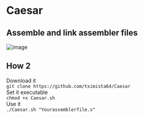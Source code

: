 # <h1>Caesar</h1>
<h2>Assemble and link assembler files</h2>

![image](https://github.com/tximista64/Caesar/blob/main/c%C3%A9sar.jpeg)
<h2>How 2</h2>
Download it<br />
<code>git clone https://github.com/tximista64/Caesar</code><br />
Set it executable<br />
<code>chmod +x Caesar.sh</code><br />
Use it<br />
<code>./Caesar.sh "Yourassemblerfile.s"</code>
